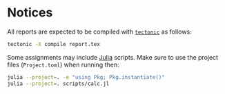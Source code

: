 # Notices

All reports are expected to be compiled with [`tectonic`](https://tectonic-typesetting.github.io/en-US/) as follows:

```bash
tectonic -X compile report.tex
```

Some assignments may include [Julia](https://julialang.org/) scripts. Make sure to use the project files (`Project.toml`) when running then:

```bash
julia --project=. -e "using Pkg; Pkg.instantiate()"
julia --project=. scripts/calc.jl
```
